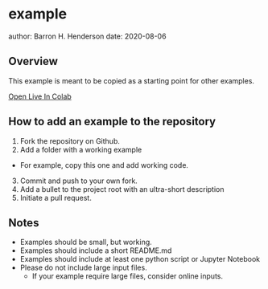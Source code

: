 example
=======

author: Barron H. Henderson
date: 2020-08-06


Overview
--------

This example is meant to be copied as a starting point for other examples.

[Open Live In Colab](https://colab.research.google.com/github/barronh/pseudonetcdf_examples/blob/main/example/example.ipynb)

How to add an example to the repository
---------------------------------------

1. Fork the repository on Github.
2. Add a folder with a working example
  * For example, copy this one and add working code.
3. Commit and push to your own fork.
4. Add a bullet to the project root with an ultra-short description
5. Initiate a pull request.


Notes
-----

* Examples should be small, but working.
* Examples should include a short README.md
* Examples should include at least one python script or Jupyter Notebook
* Please do not include large input files.
  * If your example require large files, consider online inputs.

